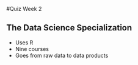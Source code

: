 #Quiz Week 2
## The Data Science Specialization 
* Uses R 
* Nine courses 
* Goes from raw data to data products
